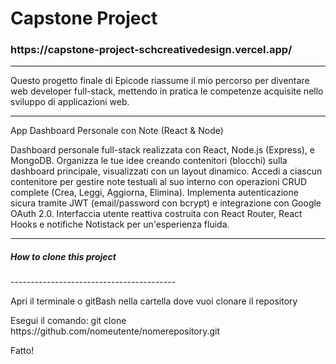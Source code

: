 # Capstone Project

<h3>https://capstone-project-schcreativedesign.vercel.app/</h3>
<hr>
<p>Questo progetto finale di Epicode riassume il mio percorso per diventare web developer full-stack, mettendo in pratica le competenze acquisite nello sviluppo di applicazioni web.</p>
<hr>
<p>App Dashboard Personale con Note (React & Node)

Dashboard personale full-stack realizzata con React, Node.js (Express), e MongoDB.
Organizza le tue idee creando contenitori (blocchi) sulla dashboard principale, visualizzati con un layout dinamico.
Accedi a ciascun contenitore per gestire note testuali al suo interno con operazioni CRUD complete (Crea, Leggi, Aggiorna, Elimina).
Implementa autenticazione sicura tramite JWT (email/password con bcrypt) e integrazione con Google OAuth 2.0.
Interfaccia utente reattiva costruita con React Router, React Hooks e notifiche Notistack per un'esperienza fluida.</p>

<hr>
<h5>How to clone this project</h5>
-----------------------------------------
<p>Apri il terminale o gitBash nella cartella dove vuoi clonare il repository</p>
<p>Esegui il comando: git clone https://github.com/nomeutente/nomerepository.git</p>
<p>Fatto! </p>
